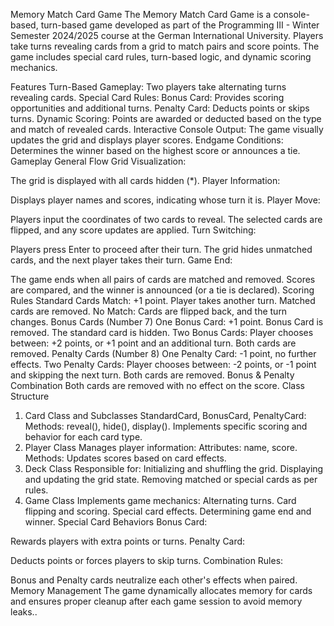 Memory Match Card Game
The Memory Match Card Game is a console-based, turn-based game developed as part of the Programming III - Winter Semester 2024/2025 course at the German International University. Players take turns revealing cards from a grid to match pairs and score points. The game includes special card rules, turn-based logic, and dynamic scoring mechanics.

Features
Turn-Based Gameplay: Two players take alternating turns revealing cards.
Special Card Rules:
Bonus Card: Provides scoring opportunities and additional turns.
Penalty Card: Deducts points or skips turns.
Dynamic Scoring: Points are awarded or deducted based on the type and match of revealed cards.
Interactive Console Output: The game visually updates the grid and displays player scores.
Endgame Conditions: Determines the winner based on the highest score or announces a tie.
Gameplay
General Flow
Grid Visualization:

The grid is displayed with all cards hidden (*).
Player Information:

Displays player names and scores, indicating whose turn it is.
Player Move:

Players input the coordinates of two cards to reveal.
The selected cards are flipped, and any score updates are applied.
Turn Switching:

Players press Enter to proceed after their turn.
The grid hides unmatched cards, and the next player takes their turn.
Game End:

The game ends when all pairs of cards are matched and removed.
Scores are compared, and the winner is announced (or a tie is declared).
Scoring Rules
Standard Cards
Match:
+1 point.
Player takes another turn.
Matched cards are removed.
No Match:
Cards are flipped back, and the turn changes.
Bonus Cards (Number 7)
One Bonus Card:
+1 point.
Bonus Card is removed.
The standard card is hidden.
Two Bonus Cards:
Player chooses between:
+2 points, or
+1 point and an additional turn.
Both cards are removed.
Penalty Cards (Number 8)
One Penalty Card:
-1 point, no further effects.
Two Penalty Cards:
Player chooses between:
-2 points, or
-1 point and skipping the next turn.
Both cards are removed.
Bonus & Penalty Combination
Both cards are removed with no effect on the score.
Class Structure
1. Card Class and Subclasses
StandardCard, BonusCard, PenaltyCard:
Methods:
reveal(), hide(), display().
Implements specific scoring and behavior for each card type.
2. Player Class
Manages player information:
Attributes: name, score.
Methods: Updates scores based on card effects.
3. Deck Class
Responsible for:
Initializing and shuffling the grid.
Displaying and updating the grid state.
Removing matched or special cards as per rules.
4. Game Class
Implements game mechanics:
Alternating turns.
Card flipping and scoring.
Special card effects.
Determining game end and winner.
Special Card Behaviors
Bonus Card:

Rewards players with extra points or turns.
Penalty Card:

Deducts points or forces players to skip turns.
Combination Rules:

Bonus and Penalty cards neutralize each other's effects when paired.
Memory Management
The game dynamically allocates memory for cards and ensures proper cleanup after each game session to avoid memory leaks..
